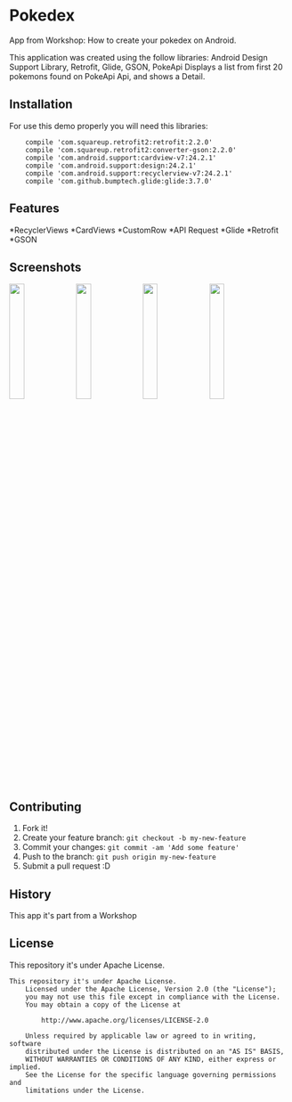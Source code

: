 
# Pokedex
App from Workshop: How to create your pokedex on Android.

This application was created using the follow libraries: Android Design Support Library, Retrofit, Glide, GSON, PokeApi
Displays a list from first 20 pokemons found on PokeApi Api, and shows a Detail.

## Installation

For use this demo properly you will need this libraries:

```
    compile 'com.squareup.retrofit2:retrofit:2.2.0'
    compile 'com.squareup.retrofit2:converter-gson:2.2.0'
    compile 'com.android.support:cardview-v7:24.2.1'
    compile 'com.android.support:design:24.2.1'
    compile 'com.android.support:recyclerview-v7:24.2.1'
    compile 'com.github.bumptech.glide:glide:3.7.0'
```


## Features

*RecyclerViews *CardViews *CustomRow *API Request *Glide *Retrofit *GSON 

## Screenshots

<img src="https://cloud.githubusercontent.com/assets/9124597/25682374/9367e1ec-301d-11e7-8e07-2070ba7b6ccf.png" width="23%"></img> 
<img src="https://cloud.githubusercontent.com/assets/9124597/25682373/936222de-301d-11e7-99c0-97d5262443a1.png" width="23%"></img> 
<img src="https://cloud.githubusercontent.com/assets/9124597/25682409/b204af04-301d-11e7-991b-11fad04089e0.png" width="23%"></img>
<img src="https://cloud.githubusercontent.com/assets/9124597/25682329/698455d6-301d-11e7-8a9d-97f2394efb50.png" width="23%"></img> 

## Contributing

1. Fork it!
2. Create your feature branch: `git checkout -b my-new-feature`
3. Commit your changes: `git commit -am 'Add some feature'`
4. Push to the branch: `git push origin my-new-feature`
5. Submit a pull request :D

## History

This app it's part from a Workshop

## License

This repository it's under Apache License.

```
This repository it's under Apache License.
    Licensed under the Apache License, Version 2.0 (the "License");
    you may not use this file except in compliance with the License.
    You may obtain a copy of the License at

        http://www.apache.org/licenses/LICENSE-2.0

    Unless required by applicable law or agreed to in writing, software
    distributed under the License is distributed on an "AS IS" BASIS,  
    WITHOUT WARRANTIES OR CONDITIONS OF ANY KIND, either express or implied.
    See the License for the specific language governing permissions and
    limitations under the License.

```
